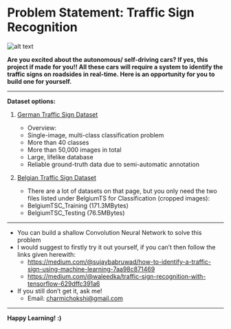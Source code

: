 # Problem Statement: Traffic Sign Recognition #

![alt text](https://cdn-images-1.medium.com/max/600/1*HBllwUCObQcZ1OfuuHwVfA.jpeg)

**Are you excited about the autonomous/ self-driving cars?
If yes, this project if made for you!! All these cars will require a system to identify the traffic signs on roadsides in real-time. 
Here is an opportunity for you to build one for yourself.**

---
**Dataset options:**

1. [German Traffic Sign Dataset](http://benchmark.ini.rub.de/?section=gtsrb&subsection=dataset) 

    * Overview:
    * Single-image, multi-class classification problem
    * More than 40 classes
    * More than 50,000 images in total
    * Large, lifelike database
    * Reliable ground-truth data due to semi-automatic annotation


2. [Belgian Traffic Sign Dataset](https://btsd.ethz.ch/shareddata/)
    * There are a lot of datasets on that page, but you only need the two files listed under BelgiumTS for Classification (cropped images):
    * BelgiumTSC_Training (171.3MBytes)
    * BelgiumTSC_Testing (76.5MBytes)
---
* You can build a shallow Convolution Neural Network to solve this problem
* I would suggest to firstly try it out yourself, if you can’t then follow the links given herewith:
    * https://medium.com/@sujaybabruwad/how-to-identify-a-traffic-sign-using-machine-learning-7aa98c871469
    * https://medium.com/@waleedka/traffic-sign-recognition-with-tensorflow-629dffc391a6
* If you still don’t get it, ask me!
    * Email: charmichokshi@gmail.com
---
**Happy Learning! :)**
